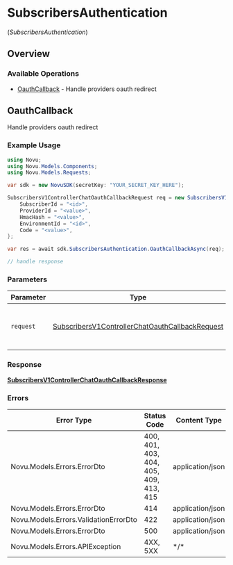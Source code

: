 # SubscribersAuthentication
(*SubscribersAuthentication*)

## Overview

### Available Operations

* [OauthCallback](#oauthcallback) - Handle providers oauth redirect

## OauthCallback

Handle providers oauth redirect

### Example Usage

```csharp
using Novu;
using Novu.Models.Components;
using Novu.Models.Requests;

var sdk = new NovuSDK(secretKey: "YOUR_SECRET_KEY_HERE");

SubscribersV1ControllerChatOauthCallbackRequest req = new SubscribersV1ControllerChatOauthCallbackRequest() {
    SubscriberId = "<id>",
    ProviderId = "<value>",
    HmacHash = "<value>",
    EnvironmentId = "<id>",
    Code = "<value>",
};

var res = await sdk.SubscribersAuthentication.OauthCallbackAsync(req);

// handle response
```

### Parameters

| Parameter                                                                                                                   | Type                                                                                                                        | Required                                                                                                                    | Description                                                                                                                 |
| --------------------------------------------------------------------------------------------------------------------------- | --------------------------------------------------------------------------------------------------------------------------- | --------------------------------------------------------------------------------------------------------------------------- | --------------------------------------------------------------------------------------------------------------------------- |
| `request`                                                                                                                   | [SubscribersV1ControllerChatOauthCallbackRequest](../../Models/Requests/SubscribersV1ControllerChatOauthCallbackRequest.md) | :heavy_check_mark:                                                                                                          | The request object to use for the request.                                                                                  |

### Response

**[SubscribersV1ControllerChatOauthCallbackResponse](../../Models/Requests/SubscribersV1ControllerChatOauthCallbackResponse.md)**

### Errors

| Error Type                             | Status Code                            | Content Type                           |
| -------------------------------------- | -------------------------------------- | -------------------------------------- |
| Novu.Models.Errors.ErrorDto            | 400, 401, 403, 404, 405, 409, 413, 415 | application/json                       |
| Novu.Models.Errors.ErrorDto            | 414                                    | application/json                       |
| Novu.Models.Errors.ValidationErrorDto  | 422                                    | application/json                       |
| Novu.Models.Errors.ErrorDto            | 500                                    | application/json                       |
| Novu.Models.Errors.APIException        | 4XX, 5XX                               | \*/\*                                  |